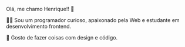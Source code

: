 Olá, me chamo Henrique!! 👋

🧑‍💻 Sou um programador curioso, apaixonado pela Web e estudante em desenvolvimento frontend.

🎨 Gosto de fazer coisas com design e código.
